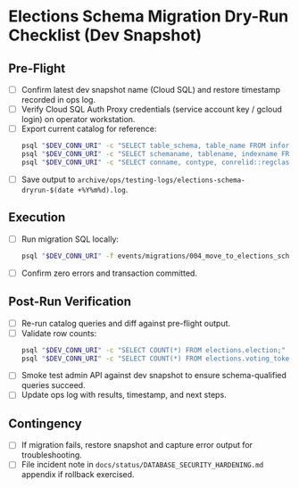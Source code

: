 # Elections Schema Migration Dry-Run Checklist (Dev Snapshot)

## Pre-Flight
- [ ] Confirm latest dev snapshot name (Cloud SQL) and restore timestamp recorded in ops log.
- [ ] Verify Cloud SQL Auth Proxy credentials (service account key / gcloud login) on operator workstation.
- [ ] Export current catalog for reference:
  ```bash
  psql "$DEV_CONN_URI" -c "SELECT table_schema, table_name FROM information_schema.tables WHERE table_schema IN ('public','elections') ORDER BY table_schema, table_name;"
  psql "$DEV_CONN_URI" -c "SELECT schemaname, tablename, indexname FROM pg_indexes WHERE schemaname IN ('public','elections') ORDER BY schemaname, tablename;"
  psql "$DEV_CONN_URI" -c "SELECT conname, contype, conrelid::regclass FROM pg_constraint WHERE connamespace IN ('public'::regnamespace, 'elections'::regnamespace) ORDER BY conrelid::regclass::text, conname;"
  ```
- [ ] Save output to `archive/ops/testing-logs/elections-schema-dryrun-$(date +%Y%m%d).log`.

## Execution
- [ ] Run migration SQL locally:
  ```bash
  psql "$DEV_CONN_URI" -f events/migrations/004_move_to_elections_schema.sql
  ```
- [ ] Confirm zero errors and transaction committed.

## Post-Run Verification
- [ ] Re-run catalog queries and diff against pre-flight output.
- [ ] Validate row counts:
  ```bash
  psql "$DEV_CONN_URI" -c "SELECT COUNT(*) FROM elections.election;"
  psql "$DEV_CONN_URI" -c "SELECT COUNT(*) FROM elections.voting_tokens;"
  ```
- [ ] Smoke test admin API against dev snapshot to ensure schema-qualified queries succeed.
- [ ] Update ops log with results, timestamp, and next steps.

## Contingency
- [ ] If migration fails, restore snapshot and capture error output for troubleshooting.
- [ ] File incident note in `docs/status/DATABASE_SECURITY_HARDENING.md` appendix if rollback exercised.
